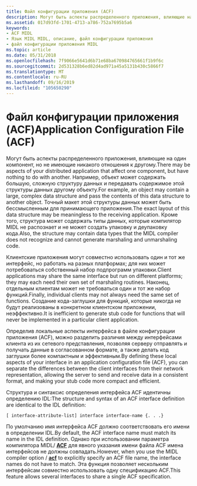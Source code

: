 ```yaml
---
title: Файл конфигурации приложения (ACF)
description: Могут быть аспекты распределенного приложения, влияющие на один компонент, но не имеющие никакого отношения к другому.
ms.assetid: 017d93fd-1701-4713-a786-752a7695b5a6
keywords:
- ACF MIDL
- Язык MIDL MIDL, описание, файл конфигурации приложения
- файл конфигурации приложения MIDL
ms.topic: article
ms.date: 05/31/2018
ms.openlocfilehash: 7f9066e5641d6b71e68ba670984765661f1b9f6c
ms.sourcegitcommit: 2d531328b6ed82d4ad971a45a5131b430c5866f7
ms.translationtype: MT
ms.contentlocale: ru-RU
ms.lasthandoff: 09/16/2019
ms.locfileid: "105650290"
---
```

# <a name="application-configuration-file-acf"></a><span data-ttu-id="65943-106">Файл конфигурации приложения (ACF)</span><span class="sxs-lookup"><span data-stu-id="65943-106">Application Configuration File (ACF)</span></span>

<span data-ttu-id="65943-107">Могут быть аспекты распределенного приложения, влияющие на один компонент, но не имеющие никакого отношения к другому.</span><span class="sxs-lookup"><span data-stu-id="65943-107">There may be aspects of your distributed application that affect one component, but have nothing to do with another.</span></span> <span data-ttu-id="65943-108">Например, объект может содержать большую, сложную структуру данных и передавать содержимое этой структуры данных другому объекту.</span><span class="sxs-lookup"><span data-stu-id="65943-108">For example, an object may contain a large, complex data structure and pass the contents of this data structure to another object.</span></span> <span data-ttu-id="65943-109">Точный макет этой структуры данных может быть бессмысленным для принимающего приложения.</span><span class="sxs-lookup"><span data-stu-id="65943-109">The exact layout of this data structure may be meaningless to the receiving application.</span></span> <span data-ttu-id="65943-110">Кроме того, структура может содержать типы данных, которые компилятор MIDL не распознает и не может создать упаковку и деупаковку кода.</span><span class="sxs-lookup"><span data-stu-id="65943-110">Also, the structure may contain data types that the MIDL compiler does not recognize and cannot generate marshaling and unmarshaling code.</span></span>

<span data-ttu-id="65943-111">Клиентские приложения могут совместно использовать один и тот же интерфейс, но работать на разных платформах; для них может потребоваться собственный набор подпрограмм упаковки.</span><span class="sxs-lookup"><span data-stu-id="65943-111">Client applications may share the same interface but run on different platforms; they may each need their own set of marshaling routines.</span></span> <span data-ttu-id="65943-112">Наконец, отдельным клиентам может не требоваться один и тот же набор функций.</span><span class="sxs-lookup"><span data-stu-id="65943-112">Finally, individual clients may not always need the same set of functions.</span></span> <span data-ttu-id="65943-113">Создание кода-заглушки для функций, которые никогда не будут реализованы в конкретном клиентском приложении, неэффективно.</span><span class="sxs-lookup"><span data-stu-id="65943-113">It is inefficient to generate stub code for functions that will never be implemented in a particular client application.</span></span>

<span data-ttu-id="65943-114">Определив локальные аспекты интерфейса в файле конфигурации приложения (ACF), можно разделить различия между интерфейсами клиента из их сетевого представления, позволяя серверу отправлять и получать данные в согласованном формате, а также делать код заглушки более компактным и эффективным.</span><span class="sxs-lookup"><span data-stu-id="65943-114">By defining these local aspects of your interface in an application configuration file (ACF), you can separate the differences between the client interfaces from their network representation, allowing the server to send and receive data in a consistent format, and making your stub code more compact and efficient.</span></span>

<span data-ttu-id="65943-115">Структура и синтаксис определения интерфейса ACF идентичны определению IDL:</span><span class="sxs-lookup"><span data-stu-id="65943-115">The structure and syntax of an ACF interface definition are identical to the IDL definition:</span></span>

``` syntax
[ interface-attribute-list] interface interface-name {. . .}
```

<span data-ttu-id="65943-116">По умолчанию имя интерфейса ACF должно соответствовать его имени в определении IDL.</span><span class="sxs-lookup"><span data-stu-id="65943-116">By default, the ACF interface name must match its name in the IDL definition.</span></span> <span data-ttu-id="65943-117">Однако при использовании параметра компилятора MIDL/ [**ACF**](-acf.md) для явного указания имени файла ACF имена интерфейсов не должны совпадать.</span><span class="sxs-lookup"><span data-stu-id="65943-117">However, when you use the MIDL compiler option / [**acf**](-acf.md) to explicitly specify an ACF file name, the interface names do not have to match.</span></span> <span data-ttu-id="65943-118">Эта функция позволяет нескольким интерфейсам совместно использовать одну спецификацию ACF.</span><span class="sxs-lookup"><span data-stu-id="65943-118">This feature allows several interfaces to share a single ACF specification.</span></span>

 

 




